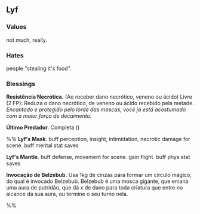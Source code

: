 ## Lyf
### Values
not much, really.

### Hates
people "stealing it's food".

### Blessings
**Resistência Necrótica.** (Ao receber dano necrótico, veneno ou ácido) Livre (2 FP): Reduza o dano necrótico, de veneno ou ácido recebido pela metade. *Encantado e protegido pelo lorde das moscas, você já está acostumado com a maior força de decaimento.* 

**Último Predador.** Completa ()

%%
**Lyf's Mask**. buff perception, insight, intimidation, necrotic damage for scene. buff mental stat saves

**Lyf's Mantle**. buff defense, movement for scene. gain flight. buff phys stat saves

**Invocação de Belzebub.** Usa 1kg de cinzas para formar um círculo mágico, do qual é invocado Belzebub. Belzebub é uma mosca gigante, que emana uma aura de putridão, que dá x de dano para toda criatura que entre no alcance da sua aura, ou termine o seu turno nela.

%%
